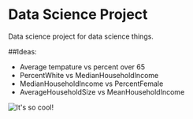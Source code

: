 # Data Science Project
Data science project for data science things.

##Ideas:

- Average tempature vs percent over 65
- PercentWhite vs MedianHouseholdIncome
- MedianHouseholdIncome vs PercentFemale
- AverageHouseholdSize vs MeanHouseholdIncome



![It's so cool!](http://i.imgur.com/aByrLIt.gif "Logo Title Text 1")
